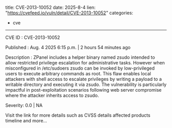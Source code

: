  
title: CVE-2013-10052
date: 2025-8-4
lien: "https://cvefeed.io/vuln/detail/CVE-2013-10052"
categories:
  - cve
---

CVE ID : CVE-2013-10052

Published :  Aug. 4
2025
6:15 p.m. | 2 hours
54 minutes ago

Description : ZPanel includes a helper binary named zsudo
intended to allow restricted privilege escalation for administrative tasks. However
when misconfigured in /etc/sudoers
zsudo can be invoked by low-privileged users to execute arbitrary commands as root. This flaw enables local attackers with shell access to escalate privileges by writing a payload to a writable directory and executing it via zsudo. The vulnerability is particularly impactful in post-exploitation scenarios following web server compromise
where the attacker inherits access to zsudo.

Severity: 0.0 | NA

Visit the link for more details
such as CVSS details
affected products
timeline
and more...
